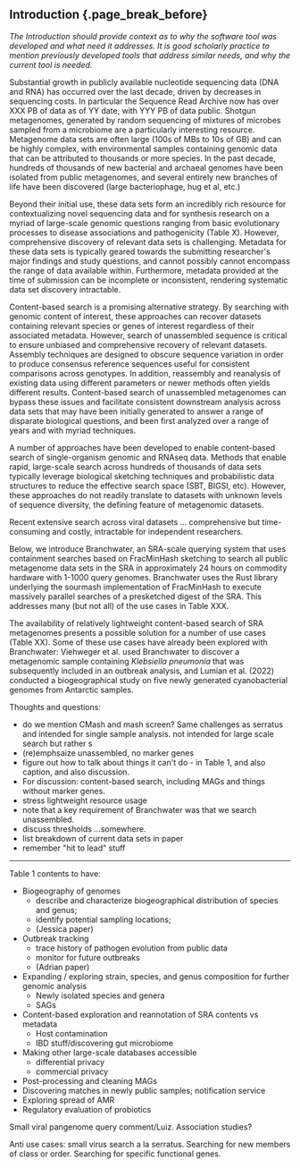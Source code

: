 ## Introduction {.page_break_before}

*The Introduction should provide context as to why the software tool was developed and what need it addresses. It is good scholarly practice to mention previously developed tools that address similar needs, and why the current tool is needed.*

Substantial growth in publicly available nucleotide sequencing data
(DNA and RNA) has occurred over the last decade, driven by decreases
in sequencing costs.
In particular the Sequence Read Archive now has
over XXX PB of data as of YY date, with YYY PB of data public.
Shotgun metagenomes, generated by random sequencing of mixtures of
microbes sampled from a microbiome are a particularly interesting resource.
Metagenome data sets are often large (100s of MBs to 10s of GB) and
can be highly complex, with environmental samples containing genomic
data that can be attributed to thousands or more species.
In the past decade, hundreds of thousands of new bacterial and archaeal
genomes have been isolated from public metagenomes, and several
entirely new branches of life have been discovered (large bacteriophage,
hug et al, etc.)

Beyond their initial use, these data sets form an incredibly rich
resource for contextualizing novel sequencing data and for synthesis
research on a myriad of large-scale genomic questions ranging from
basic evolutionary processes to disease associations and pathogenicity
(Table X).
However, comprehensive discovery of relevant data sets is challenging.
Metadata for these data sets is typically geared towards the
submitting researcher's major findings and study questions, and cannot
possibly cannot encompass the range of data available within.
Furthermore, metadata provided at the time of submission can be
incomplete or inconsistent, rendering systematic data set discovery
intractable.

Content-based search is a promising alternative strategy.
By searching with genomic content of interest, these approaches can
recover datasets containing relevant species or genes of interest
regardless of their associated metadata.
However, search of unassembled sequence is critical to ensure unbiased
and comprehensive recovery of relevant datasets.
Assembly techniques are designed to obscure sequence variation in
order to produce consensus reference sequences useful for consistent
comparisons across genotypes.
In addition, reassembly and reanalysis of existing data using different
parameters or newer methods often yields different results.
Content-based search of unassembled metagenomes can bypass these issues
and facilitate consistent downstream analysis across data sets that may have
been initially generated to answer a range of disparate
biological questions, and been first analyzed over a range of years and with
myriad techniques.

A number of approaches have been developed to enable content-based search of
single-organism genomic and RNAseq data.
Methods that enable rapid, large-scale search across hundreds of thousands of
data sets typically leverage biological sketching techniques and probabilistic
data structures to reduce the effective search space (SBT, BIGSI, etc).
However, these approaches do not readily translate to datasets with unknown
levels of sequence diversity, the defining feature of metagenomic datasets.

Recent extensive search across viral datasets ... comprehensive but
time-consuming and costly, intractable for independent researchers.


Below, we introduce Branchwater, an SRA-scale querying system that uses
containment searches based on FracMinHash sketching to search all
public metagenome data sets in the SRA in approximately 24 hours on
commodity hardware with 1-1000 query genomes. Branchwater uses the Rust
library underlying the sourmash implementation of FracMinHash to
execute massively parallel searches of a presketched digest of the
SRA. This addresses many (but not all) of the use cases in Table XXX.

The availability of relatively lightweight content-based search of SRA
metagenomes presents a possible solution for a number of use cases (Table XX).
Some of these use cases have already been explored with Branchwater:
Viehweger et al. used Branchwater to discover a metagenomic sample containing
*Klebsiella pneumonia* that was subsequently included in an outbreak
analysis, and Lumian et al. (2022) conducted a biogeographical study
on five newly generated cyanobacterial genomes from Antarctic samples.


Thoughts and questions:

* do we mention CMash and mash screen? Same challenges as serratus and
  intended for single sample analysis.
  not intended for large scale search but rather s
* (re)emphsaize unassembled, no marker genes
* figure out how to talk about things it can't do - in Table 1, and
  also caption, and also discussion.
* For discussion: content-based search, including MAGs and things
  without marker genes.
* stress lightweight resource usage
* note that a key requirement of Branchwater was that we search unassembled.
* discuss thresholds ...somewhere.
* list breakdown of current data sets in paper
* remember "hit to lead" stuff

----

Table 1 contents to have:

* Biogeography of genomes
  * describe and characterize biogeographical distribution of species and genus;
  * identify potential sampling locations;
  * (Jessica paper)
* Outbreak tracking
  * trace history of pathogen evolution from public data
  * monitor for future outbreaks
  * (Adrian paper)
* Expanding / exploring strain, species, and genus composition for further genomic analysis
  * Newly isolated species and genera
  * SAGs
* Content-based exploration and reannotation of SRA contents vs metadata
  * Host contamination
  * IBD stuff/discovering gut microbiome
* Making other large-scale databases accessible
  * differential privacy
  * commercial privacy
* Post-processing and cleaning MAGs
* Discovering matches in newly public samples; notification service
* Exploring spread of AMR
* Regulatory evaluation of probiotics

Small viral pangenome query comment/Luiz. Association studies?

Anti use cases: small virus search a la serratus. Searching for new
members of class or order. Searching for specific functional genes.
